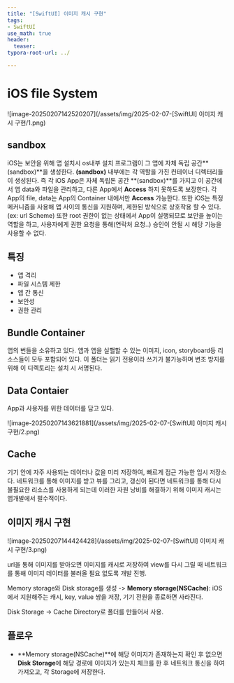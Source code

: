 ```yaml
---
title: "[SwiftUI] 이미지 캐시 구현"
tags: 
- SwiftUI
use_math: true
header: 
  teaser: 
typora-root-url: ../

---
```


# iOS file System 

![image-20250207142520207](/assets/img/2025-02-07-[SwiftUI] 이미지 캐시 구현/1.png)

## sandbox

iOS는 보안을 위해 앱 설치시 os내부 설치 프로그램이 그 앱에 자체 독립 공간**(sandbox)**을 생성한다.  **(sandbox)** 내부에는 각 역할을 가진 컨테이너 디렉터리들이 생성된다. 즉 각 iOS App은 자체 독립돈 공간 **(sandbox)**를 가지고 이 공간에서 앱 data와 파일을 관리하고, 다른 App에서 **Access** 하지 못하도록 보장한다. 각 App의 file, data는 App의 Container 내에서만 **Access** 가능한다. 또한 iOS는 특정 메커니즘을 사용해 앱 사이의 통신을 지원하며, 제한된 방식으로 상호작용 할 수 있다.(ex: url Scheme)
또한 root 권한이 없는 상태에서 App이 실행되므로 보안을 높이는 역할을 하고, 사용자에게 권한 요청을 통해(연락처 요청..) 승인이 안될 시 해당 기능을 사용할 수 없다.

## 특징

- 앱 격리
- 파일 시스템 제한
- 앱 간 통신
- 보안성
- 권한 관리



## Bundle Container

앱의 번들을 소유하고 있다. 앱과 앱을 실핼할 수 있는 이미지, icon, storyboard등 리소스들이 모두 포함되어 있다. 이 폴더는 읽기 전용이라 쓰기가 불가능하며 변조 방지를 위해 이 디렉토리는 설치 시 서명된다.



## Data Contaier

App과 사용자를 위한 데이터를 담고 있다.

![image-20250207143621881](/assets/img/2025-02-07-[SwiftUI] 이미지 캐시 구현/2.png) 



## Cache

기기 안에 자주 사용되는 데이터나 값을 미리 저장하여, 빠르게 접근 가능한 임시 저장소다. 네트워크를 통해 이미지를 받고 뷰를 그리고, 갱신이 된다면 네트워크를 통해 다시 불필요한 리소스를 사용하게 되는데 이러한 자원 낭비를 해결하기 위해 이미지 캐시는 앱개발에서 필수적이다. 



## 이미지 캐시 구현

![image-20250207144424428](/assets/img/2025-02-07-[SwiftUI] 이미지 캐시 구현/3.png)

url을 통해 이미지를 받아오면 이미지를 캐시로 저장하여 view를 다시 그릴 때 네트워크를 통해 이미지 데이터를 불러올 필요 없도록 개발 진행.

Memory storage와 Disk storage를 생성
-> **Memory storage(NSCache)**: iOS에서 지원해주는 캐시, key, value 쌍을 저장,  기기 전원을 종료하면 사라진다.

Disk Storage
-> Cache Directory로 폴더를 만들어서 사용.

## 플로우

- **Memory storage(NSCache)**에 해당 이미지가 존재하는지 확인 후 없으면 **Disk Storage**에 해당 경로에 이미지가 있는지 체크를 한 후 네트워크 통신을 하여 가져오고, 각 Storage에 저장한다.

